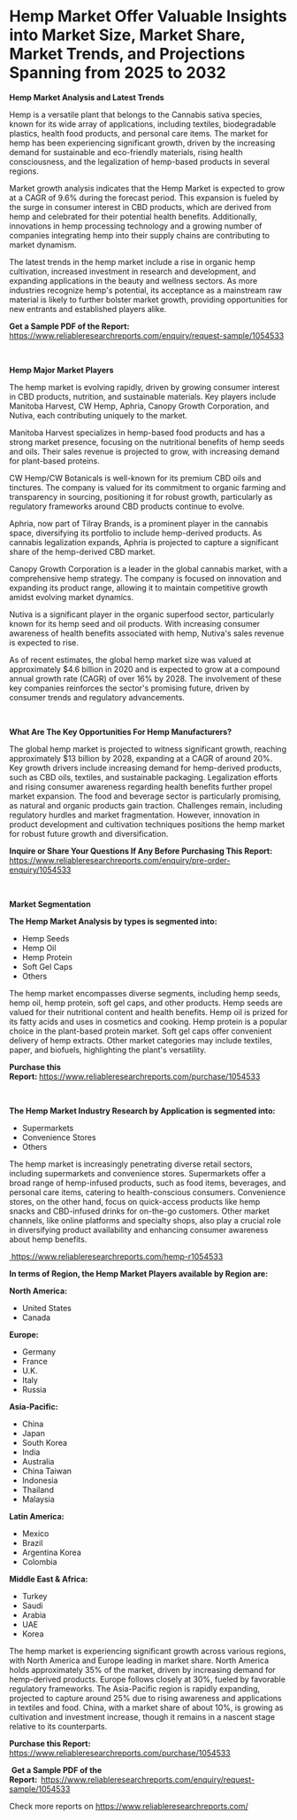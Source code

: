 <p><h1>Hemp Market Offer Valuable Insights into Market Size, Market Share, Market Trends, and Projections Spanning from 2025 to 2032</h1></p><p><strong>Hemp Market Analysis and Latest Trends</strong></p>
<p><p>Hemp is a versatile plant that belongs to the Cannabis sativa species, known for its wide array of applications, including textiles, biodegradable plastics, health food products, and personal care items. The market for hemp has been experiencing significant growth, driven by the increasing demand for sustainable and eco-friendly materials, rising health consciousness, and the legalization of hemp-based products in several regions.</p><p>Market growth analysis indicates that the Hemp Market is expected to grow at a CAGR of 9.6% during the forecast period. This expansion is fueled by the surge in consumer interest in CBD products, which are derived from hemp and celebrated for their potential health benefits. Additionally, innovations in hemp processing technology and a growing number of companies integrating hemp into their supply chains are contributing to market dynamism.</p><p>The latest trends in the hemp market include a rise in organic hemp cultivation, increased investment in research and development, and expanding applications in the beauty and wellness sectors. As more industries recognize hemp's potential, its acceptance as a mainstream raw material is likely to further bolster market growth, providing opportunities for new entrants and established players alike.</p></p>
<p><strong>Get a Sample PDF of the Report:&nbsp;</strong> <a href="https://www.reliableresearchreports.com/enquiry/request-sample/1054533?utm_campaign=2243&utm_medium=2&utm_source=Github&utm_content=ia&utm_term=08032025&utm_id=hemp">https://www.reliableresearchreports.com/enquiry/request-sample/1054533</a></p>
<p>&nbsp;</p>
<p><strong>Hemp Major Market Players</strong></p>
<p><p>The hemp market is evolving rapidly, driven by growing consumer interest in CBD products, nutrition, and sustainable materials. Key players include Manitoba Harvest, CW Hemp, Aphria, Canopy Growth Corporation, and Nutiva, each contributing uniquely to the market.</p><p>Manitoba Harvest specializes in hemp-based food products and has a strong market presence, focusing on the nutritional benefits of hemp seeds and oils. Their sales revenue is projected to grow, with increasing demand for plant-based proteins.</p><p>CW Hemp/CW Botanicals is well-known for its premium CBD oils and tinctures. The company is valued for its commitment to organic farming and transparency in sourcing, positioning it for robust growth, particularly as regulatory frameworks around CBD products continue to evolve.</p><p>Aphria, now part of Tilray Brands, is a prominent player in the cannabis space, diversifying its portfolio to include hemp-derived products. As cannabis legalization expands, Aphria is projected to capture a significant share of the hemp-derived CBD market.</p><p>Canopy Growth Corporation is a leader in the global cannabis market, with a comprehensive hemp strategy. The company is focused on innovation and expanding its product range, allowing it to maintain competitive growth amidst evolving market dynamics.</p><p>Nutiva is a significant player in the organic superfood sector, particularly known for its hemp seed and oil products. With increasing consumer awareness of health benefits associated with hemp, Nutiva's sales revenue is expected to rise.</p><p>As of recent estimates, the global hemp market size was valued at approximately $4.6 billion in 2020 and is expected to grow at a compound annual growth rate (CAGR) of over 16% by 2028. The involvement of these key companies reinforces the sector's promising future, driven by consumer trends and regulatory advancements.</p></p>
<p>&nbsp;</p>
<p><strong>What Are The Key Opportunities For Hemp Manufacturers?</strong></p>
<p><p>The global hemp market is projected to witness significant growth, reaching approximately $13 billion by 2028, expanding at a CAGR of around 20%. Key growth drivers include increasing demand for hemp-derived products, such as CBD oils, textiles, and sustainable packaging. Legalization efforts and rising consumer awareness regarding health benefits further propel market expansion. The food and beverage sector is particularly promising, as natural and organic products gain traction. Challenges remain, including regulatory hurdles and market fragmentation. However, innovation in product development and cultivation techniques positions the hemp market for robust future growth and diversification.</p></p>
<p><strong>Inquire or Share Your Questions If Any Before Purchasing This Report:</strong> <a href="https://www.reliableresearchreports.com/enquiry/pre-order-enquiry/1054533?utm_campaign=2243&utm_medium=2&utm_source=Github&utm_content=ia&utm_term=08032025&utm_id=hemp">https://www.reliableresearchreports.com/enquiry/pre-order-enquiry/1054533</a></p>
<p>&nbsp;</p>
<p><strong>Market Segmentation</strong></p>
<p><strong>The Hemp Market Analysis by types is segmented into:</strong></p>
<p><ul><li>Hemp Seeds</li><li>Hemp Oil</li><li>Hemp Protein</li><li>Soft Gel Caps</li><li>Others</li></ul></p>
<p><p>The hemp market encompasses diverse segments, including hemp seeds, hemp oil, hemp protein, soft gel caps, and other products. Hemp seeds are valued for their nutritional content and health benefits. Hemp oil is prized for its fatty acids and uses in cosmetics and cooking. Hemp protein is a popular choice in the plant-based protein market. Soft gel caps offer convenient delivery of hemp extracts. Other market categories may include textiles, paper, and biofuels, highlighting the plant's versatility.</p></p>
<p><strong>Purchase this Report:&nbsp;</strong><a href="https://www.reliableresearchreports.com/purchase/1054533?utm_campaign=2243&utm_medium=2&utm_source=Github&utm_content=ia&utm_term=08032025&utm_id=hemp">https://www.reliableresearchreports.com/purchase/1054533</a></p>
<p>&nbsp;</p>
<p><strong>The Hemp Market Industry Research by Application is segmented into:</strong></p>
<p><ul><li>Supermarkets</li><li>Convenience Stores</li><li>Others</li></ul></p>
<p><p>The hemp market is increasingly penetrating diverse retail sectors, including supermarkets and convenience stores. Supermarkets offer a broad range of hemp-infused products, such as food items, beverages, and personal care items, catering to health-conscious consumers. Convenience stores, on the other hand, focus on quick-access products like hemp snacks and CBD-infused drinks for on-the-go customers. Other market channels, like online platforms and specialty shops, also play a crucial role in diversifying product availability and enhancing consumer awareness about hemp benefits.</p></p>
<p><a href="https://www.reliableresearchreports.com/hemp-r1054533?utm_campaign=2243&utm_medium=2&utm_source=Github&utm_content=ia&utm_term=08032025&utm_id=hemp">&nbsp;https://www.reliableresearchreports.com/hemp-r1054533</a></p>
<p><strong>In terms of Region, the Hemp Market Players available by Region are:</strong></p>
<p>
    <p> <strong> North America: </strong>
        <ul>
            <li>United States</li>
            <li>Canada</li>
        </ul>
        </p> 
    <p> <strong> Europe: </strong>
        <ul>
            <li>Germany</li>
            <li>France</li>
            <li>U.K.</li>
            <li>Italy</li>
            <li>Russia</li>
        </ul>
        </p> 
    <p> <strong> Asia-Pacific: </strong>
        <ul>
            <li>China</li>
            <li>Japan</li>
            <li>South Korea</li>
            <li>India</li>
            <li>Australia</li>
            <li>China Taiwan</li>
            <li>Indonesia</li>
            <li>Thailand</li>
            <li>Malaysia</li>
        </ul>
        </p> 
    <p> <strong> Latin America: </strong>
        <ul>
            <li>Mexico</li>
            <li>Brazil</li>
            <li>Argentina Korea</li>
            <li>Colombia</li>
        </ul>
        </p> 
    <p> <strong> Middle East & Africa: </strong>
        <ul>
            <li>Turkey</li>
            <li>Saudi</li>
            <li>Arabia</li>
            <li>UAE</li>
            <li>Korea</li>
        </ul>
    </p>
    </p>
<p><p>The hemp market is experiencing significant growth across various regions, with North America and Europe leading in market share. North America holds approximately 35% of the market, driven by increasing demand for hemp-derived products. Europe follows closely at 30%, fueled by favorable regulatory frameworks. The Asia-Pacific region is rapidly expanding, projected to capture around 25% due to rising awareness and applications in textiles and food. China, with a market share of about 10%, is growing as cultivation and investment increase, though it remains in a nascent stage relative to its counterparts.</p></p>
<p><strong>Purchase this Report: </strong><a href="https://www.reliableresearchreports.com/purchase/1054533?utm_campaign=2243&utm_medium=2&utm_source=Github&utm_content=ia&utm_term=08032025&utm_id=hemp">https://www.reliableresearchreports.com/purchase/1054533</a></p>
<p>&nbsp;<strong>Get a Sample PDF of the Report:&nbsp;&nbsp;</strong><a href="https://www.reliableresearchreports.com/enquiry/request-sample/1054533?utm_campaign=2243&utm_medium=2&utm_source=Github&utm_content=ia&utm_term=08032025&utm_id=hemp">https://www.reliableresearchreports.com/enquiry/request-sample/1054533</a></p>
<p><strong></strong></p>
<p>Check more reports on <a href="https://www.reliableresearchreports.com/?utm_campaign=2243&utm_medium=2&utm_source=Github&utm_content=ia&utm_term=08032025&utm_id=hemp">https://www.reliableresearchreports.com/</a></p>